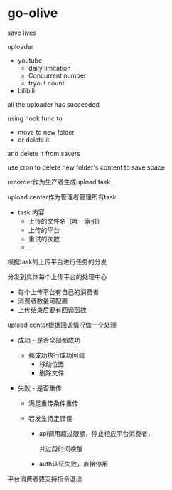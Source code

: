 # go-olive
save lives



uploader 

* youtube 
    * daily limitation
    * Concurrent number
    * tryout count
* bilibili



all the uploader has succeeded 

using hook func to 

* move to new folder
* or delete it

and delete it from savers



use cron to delete new folder's content to save space



recorder作为生产者生成upload task

upload center作为管理者管理所有task

* task 内容
    * 上传的文件名（唯一索引）
    * 上传的平台
    * 重试的次数
    * ...

根据task的上传平台进行任务的分发

分发到具体每个上传平台的处理中心

* 每个上传平台有自己的消费者
* 消费者数量可配置
* 上传结束后要有回调函数

upload center根据回调情况做一个处理

* 成功 - 是否全部都成功

    * 都成功执行成功回调
        * 移动位置
        * 删除文件

* 失败 - 是否重传

    * 满足重传条件重传

    * 若发生特定错误

        * api调用超过限额，停止相应平台消费者，

            并过段时间唤醒

        * auth认证失败，直接停用

平台消费者要支持指令退出
